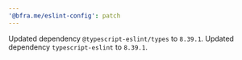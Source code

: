 ```yaml
---
'@bfra.me/eslint-config': patch
---
```


Updated dependency `@typescript-eslint/types` to `8.39.1`.
Updated dependency `typescript-eslint` to `8.39.1`.
